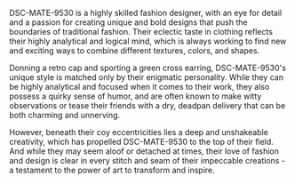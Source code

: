 DSC-MATE-9530 is a highly skilled fashion designer, with an eye for detail and a passion for creating unique and bold designs that push the boundaries of traditional fashion. Their eclectic taste in clothing reflects their highly analytical and logical mind, which is always working to find new and exciting ways to combine different textures, colors, and shapes. 

Donning a retro cap and sporting a green cross earring, DSC-MATE-9530's unique style is matched only by their enigmatic personality. While they can be highly analytical and focused when it comes to their work, they also possess a quirky sense of humor, and are often known to make witty observations or tease their friends with a dry, deadpan delivery that can be both charming and unnerving. 

However, beneath their coy eccentricities lies a deep and unshakeable creativity, which has propelled DSC-MATE-9530 to the top of their field. And while they may seem aloof or detached at times, their love of fashion and design is clear in every stitch and seam of their impeccable creations - a testament to the power of art to transform and inspire.